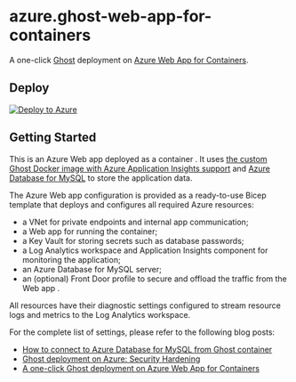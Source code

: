 # azure.ghost-web-app-for-containers

A one-click [Ghost](https://ghost.org/) deployment on [Azure Web App for Containers](https://azure.microsoft.com/en-us/services/app-service/containers/).

## Deploy

[![Deploy to Azure](https://aka.ms/deploytoazurebutton)](https://portal.azure.com/#create/Microsoft.Template/uri/https%3A%2F%2Fraw.githubusercontent.com%2Fandrewmatveychuk%2Fazure.ghost-web-app-for-containers%2Fmaster%2Fghost.json)

## Getting Started

This is an Azure Web app deployed as a container . It uses [the custom Ghost Docker image with Azure Application Insights support](https://github.com/andrewmatveychuk/docker-ghost-ai) and [Azure Database for MySQL](https://azure.microsoft.com/en-us/services/mysql/) to store the application data.

The Azure Web app configuration is provided as a ready-to-use Bicep template that deploys and configures all required Azure resources:

* a VNet for private endpoints and internal app communication;
* a Web app for running the container;
* a Key Vault for storing secrets such as database passwords;
* a Log Analytics workspace and Application Insights component for monitoring the application;
* an Azure Database for MySQL server;
* an (optional) Front Door profile to secure and offload the traffic from the Web app .

All resources have their diagnostic settings configured to stream resource logs and metrics to the Log Analytics workspace.

For the complete list of settings, please refer to the following blog posts:

* [How to connect to Azure Database for MySQL from Ghost container](https://andrewmatveychuk.com/how-to-connect-to-azure-database-for-mysql-from-ghost-container/)
* [Ghost deployment on Azure: Security Hardening](https://andrewmatveychuk.com/ghost-deployment-on-azure-security-hardening/)
* [A one-click Ghost deployment on Azure Web App for Containers](https://andrewmatveychuk.com/a-one-click-ghost-deployment-on-azure-web-app-for-containers/)
